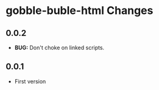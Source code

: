 # gobble-buble-html Changes

## 0.0.2

* __BUG:__ Don't choke on linked scripts.

## 0.0.1

* First version
